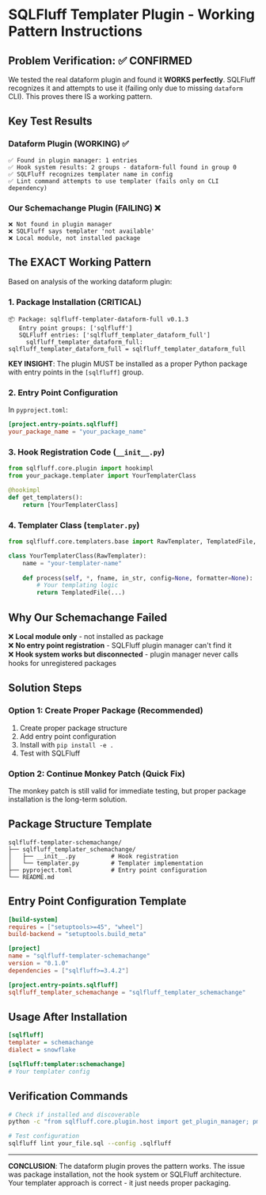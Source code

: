 # SQLFluff Templater Plugin - Working Pattern Instructions

## Problem Verification: ✅ CONFIRMED

We tested the real dataform plugin and found it **WORKS perfectly**. SQLFluff recognizes it and attempts to use it (failing only due to missing `dataform` CLI). This proves there IS a working pattern.

## Key Test Results

### Dataform Plugin (WORKING) ✅
```
✅ Found in plugin manager: 1 entries  
✅ Hook system results: 2 groups - dataform-full found in group 0
✅ SQLFluff recognizes templater name in config
✅ Lint command attempts to use templater (fails only on CLI dependency)
```

### Our Schemachange Plugin (FAILING) ❌  
```
❌ Not found in plugin manager
❌ SQLFluff says templater 'not available'
❌ Local module, not installed package
```

## The EXACT Working Pattern

Based on analysis of the working dataform plugin:

### 1. Package Installation (CRITICAL)
```
📦 Package: sqlfluff-templater-dataform-full v0.1.3
   Entry point groups: ['sqlfluff']  
   SQLFluff entries: ['sqlfluff_templater_dataform_full']
     sqlfluff_templater_dataform_full: sqlfluff_templater_dataform_full = sqlfluff_templater_dataform_full
```

**KEY INSIGHT**: The plugin MUST be installed as a proper Python package with entry points in the `[sqlfluff]` group.

### 2. Entry Point Configuration
In `pyproject.toml`:
```toml
[project.entry-points.sqlfluff]
your_package_name = "your_package_name"
```

### 3. Hook Registration Code (`__init__.py`)
```python
from sqlfluff.core.plugin import hookimpl
from your_package.templater import YourTemplaterClass

@hookimpl
def get_templaters():
    return [YourTemplaterClass]
```

### 4. Templater Class (`templater.py`)
```python
from sqlfluff.core.templaters.base import RawTemplater, TemplatedFile, RawFileSlice

class YourTemplaterClass(RawTemplater):
    name = "your-templater-name"
    
    def process(self, *, fname, in_str, config=None, formatter=None):
        # Your templating logic
        return TemplatedFile(...)
```

## Why Our Schemachange Failed

❌ **Local module only** - not installed as package  
❌ **No entry point registration** - SQLFluff plugin manager can't find it  
❌ **Hook system works but disconnected** - plugin manager never calls hooks for unregistered packages  

## Solution Steps

### Option 1: Create Proper Package (Recommended)
1. Create proper package structure
2. Add entry point configuration  
3. Install with `pip install -e .`
4. Test with SQLFluff

### Option 2: Continue Monkey Patch (Quick Fix)
The monkey patch is still valid for immediate testing, but proper package installation is the long-term solution.

## Package Structure Template
```
sqlfluff-templater-schemachange/
├── sqlfluff_templater_schemachange/
│   ├── __init__.py          # Hook registration
│   └── templater.py         # Templater implementation
├── pyproject.toml           # Entry point configuration
└── README.md
```

## Entry Point Configuration Template
```toml
[build-system]
requires = ["setuptools>=45", "wheel"]
build-backend = "setuptools.build_meta"

[project]
name = "sqlfluff-templater-schemachange"
version = "0.1.0"
dependencies = ["sqlfluff>=3.4.2"]

[project.entry-points.sqlfluff]
sqlfluff_templater_schemachange = "sqlfluff_templater_schemachange"
```

## Usage After Installation
```ini
[sqlfluff]
templater = schemachange
dialect = snowflake

[sqlfluff:templater:schemachange]
# Your templater config
```

## Verification Commands
```bash
# Check if installed and discoverable
python -c "from sqlfluff.core.plugin.host import get_plugin_manager; pm = get_plugin_manager(); print([str(p) for p in pm.get_plugins() if 'schemachange' in str(p)])"

# Test configuration
sqlfluff lint your_file.sql --config .sqlfluff
```

---

**CONCLUSION**: The dataform plugin proves the pattern works. The issue was package installation, not the hook system or SQLFluff architecture. Your templater approach is correct - it just needs proper packaging.